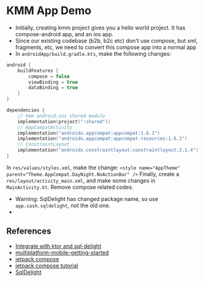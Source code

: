 # KMM App Demo

* Initially, creating kmm project gives you a hello world project. It has compose-android app, and an ios app.
* Since our existing codebase (b2b, b2c etc) don't use compose, but xml, fragments, etc, we need to  convert this compose app into a normal app
* In `androidApp/build.gradle.kts`, make the following changes:
```kotlin
android {
    buildFeatures {
        compose = false
        viewBinding = true
        dataBinding = true
    }
}

dependencies {
    // kmm android-ios shared module
    implementation(project(":shared"))
    // AppCompatActivity
    implementation("androidx.appcompat:appcompat:1.6.1")
    implementation("androidx.appcompat:appcompat-resources:1.6.1")
    // ConstraintLayout
    implementation("androidx.constraintlayout:constraintlayout:2.1.4")
}
```
In `res/values/styles.xml`, make the change: `<style name="AppTheme" parent="Theme.AppCompat.DayNight.NoActionBar" />`
Finally, create a `res/layout/activity_main.xml`, and make some changes in `MainActivity.kt`. Remove compose related codes.

* Warning: SqlDelight has changed package name, so use `app.cash.sqldelight`, not the old one.
* 

## References
* [Integrate with ktor and sql-delight](https://kotlinlang.org/docs/multiplatform-mobile-ktor-sqldelight.html#add-dependencies-to-the-multiplatform-library)
* [multiplatform-mobile-getting-started](https://kotlinlang.org/docs/multiplatform-mobile-getting-started.html)
* [jetpack compose](https://developer.android.com/jetpack/compose/setup)
* [jetpack compose tutorial](https://developer.android.com/jetpack/compose/tutorial)
* [SqlDelight](https://cashapp.github.io/sqldelight/2.0.0/android_sqlite/)